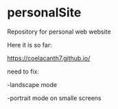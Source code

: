 # personalSite
Repository for personal web website

Here it is so far:

https://coelacanth7.github.io/

need to fix:

-landscape mode

-portrait mode on smalle screens
